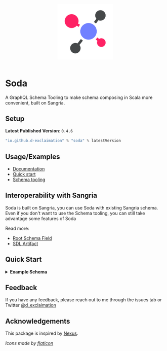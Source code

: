 <p align="center">
    <img style="margin: 1rem" src="./icon.png" width="175"/>
</p>
<p align="center"> <h1>Soda</h1></p>


A GraphQL Schema Tooling to make schema composing in Scala more convenient, built on Sangria.

## Setup

**Latest Published Version**: `0.4.6`

```sbt
"io.github.d-exclaimation" % "soda" % latestVersion
```

## Usage/Examples

- [Documentation](https://soda-tools.netlify.app)
- [Quick start](https://soda-tools.netlify.app/docs/getting-started/setup)
- [Schema tooling](https://soda-tools.netlify.app/docs/guides/schema)

## Interoperability with Sangria

Soda is built on Sangria, you can use Soda with existing Sangria schema. Even if you don't want to use the Schema tooling, you can still take advantage some features of Soda 

Read more:

- [Root Schema Field](https://soda-tools.netlify.app/docs/features/using-sangria-schema)
- [SDL Artifact](https://soda-tools.netlify.app/docs/features/sdl-artifacts)

## Quick Start

<details>
<summary><b>Example Schema</b></summary>

Target SDL

```graphql
type User {
  id: String!
  name: String!
}

type Query {
  user(id: String!): User
  users: [User!]!
}
```

#### User

```scala
import io.github.dexclaimation.soda.derive.obj
import io.github.dexclaimation.soda.schema.SodaObjectType
import sangria.schema.StringType

case class User(id: String, name: String)

// Using macro (More abstraction & limitations, faster to write)
object User {
  final val t = obj[Repo, User]()
}
    
// Using regular traits (Clear, easier to debug, slower to write)
object User extends SodaObjectType[Repo, User]("User") {
  def definition: Def = { t =>
    t.prop("id", StringType, of = _.id)
    t.prop("name", StringType, of = _.name)
  }
}
```

#### Query type

```scala
import io.github.dexclaimation.soda.schema._
import sangria.schema.{IDType, OptionType, ListType}

class Repo {
  private val Users = Map("1" -> User("1", "Bob"))

  def user(id: String): Option[User] =
    Users get id

  def products: List[Product] = Users.values.toList
}

object UserQuery extends SodaQuery[Repo, Unit] {
  val id = $("id", IDType)

  def definition: Def = { t =>
    t.field("user", OptionType(User.t), args = id :: Nil) { c =>
      c.ctx.user(c.arg(id))
    }

    t.field("users", ListType(User.t)) { _.ctx.users }
  }
}
```

Get the final schema

```scala
import io.github.dexclaimation.soda.utils.SchemaDefinition.makeSchema

val schema = makeSchema(UserQuery.t)
```
</details>

## Feedback

If you have any feedback, please reach out to me through the issues tab or Twitter [@d_exclaimation](https://twitter.com/d_exclaimation)

## Acknowledgements

This package is inspired by [Nexus](https://github.com/graphql-nexus/nexus).

<i>Icons made by <a href="https://www.flaticon.com/" title="Flaticon">
flaticon</a></i>

